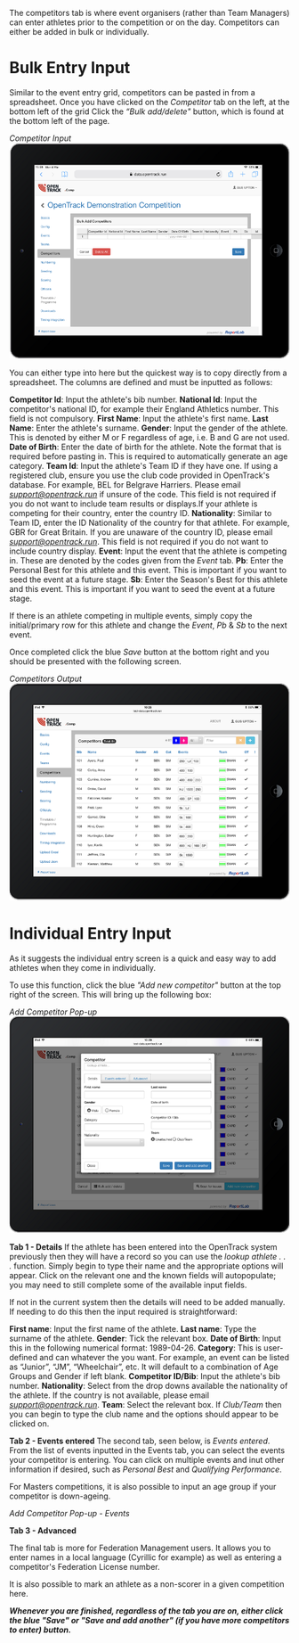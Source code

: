 <!-- TITLE: Training Manual - Competitors Tab-->

The competitors tab is where event organisers (rather than Team Managers) can enter athletes prior to the competition or on the day. Competitors can either be added in bulk or individually. 
# Bulk Entry Input
Similar to the event entry grid, competitors can be pasted in from a spreadsheet. Once you have clicked on the *Competitor* tab on the left, at the bottom left of the grid Click the *“Bulk add/delete"* button, which is found at the bottom left of the page. 

*Competitor Input*
![Competitor Input](/uploads/competitors/competitor-input.png "Competitor Input")

You can either type into here but the quickest way is to copy directly from a spreadsheet. The columns are defined and must be inputted as follows:

**Competitor Id**: Input the athlete's bib number. 
**National Id**: Input the competitor's national ID, for example their England Athletics number. This field is not compulsory.
**First Name**: Input the athlete's first name.
**Last Name**: Enter the athlete's surname.
**Gender**: Input the gender of the athlete. This is denoted by either M or F regardless of age, i.e. B and G are not used.
**Date of Birth**: Enter the date of birth for the athlete. Note the format that is required before pasting in. This is required to automatically generate an age category.
**Team Id**: Input the athlete's Team ID if they have one. If using a registered club, ensure you use the club code provided in OpenTrack's database. For example, BEL for Belgrave Harriers. Please email *support@opentrack.run* if unsure of the code. This field is not required if you do not want to include team results or displays.If your athlete is competing for their country, enter the country ID.
**Nationality**: Similar to Team ID, enter the ID Nationality of the country for that athlete. For example, GBR for Great Britain. If you are unaware of the country ID, please email *support@opentrack.run*. This field is not required if you do not want to include country display.
**Event**: Input the event that the athlete is competing in. These are denoted by the codes given from the *Event* tab. 
**Pb**: Enter the Personal Best for this athlete and this event. This is important if you want to seed the event at a future stage.
**Sb**: Enter the Season's Best for this athlete and this event. This is important if you want to seed the event at a future stage.

If there is an athlete competing in multiple events, simply copy the initial/primary row for this athlete and change the *Event*, *Pb* & *Sb* to the next event.

Once completed click the blue *Save* button at the bottom right and you should be presented with the following screen. 

*Competitors Output*
![Competitors Tab](/uploads/competitors/competitors-tab.png "Competitors Tab")

# Individual Entry Input
As it suggests the individual entry screen is a quick and easy way to add athletes when they come in individually. 

To use this function, click the blue *"Add new competitor"* button at the top right of the screen. This will bring up the following box:

*Add Competitor Pop-up*
![Add Competitor](/uploads/competitors/add-competitor.png "Add Competitor")

**Tab 1 - Details**
If the athlete has been entered into the OpenTrack system previously then they will have a record so you can use the *lookup athlete . . .* function. Simply begin to type their name and the appropriate options will appear. Click on the relevant one and the known fields will autopopulate; you may need to still complete some of the available input fields. 

If not in the current system then the details will need to be added manually. If needing to do this then the input required is straightforward:

**First name**: Input the first name of the athlete.
**Last name**: Type the surname of the athlete.
**Gender**: Tick the relevant box.
**Date of Birth**: Input this in the following numerical format: 1989-04-26.
**Category**: This is user-defined and can whatever the you want. For example, an event can be listed as “Junior”, “JM”, “Wheelchair”, etc. It will default to a combination of Age Groups and Gender if left blank.
**Competitor ID/Bib**: Input the athlete's bib number.
**Nationality**: Select from the drop downs available the nationality of the athlete. If the country is not available, please email *support@opentrack.run*.
**Team**: Select the relevant box. If *Club/Team* then you can begin to type the club name and the options should appear to be clicked on.

**Tab 2 - Events entered**
The second tab, seen below, is *Events entered*. From the list of events inputted in the Events tab, you can select the events your competitor is entering. You can click on multiple events and inut other information if desired, such as *Personal Best* and *Qualifying Performance*. 

For Masters competitions, it is also possible to input an age group if your competitor is down-ageing. 

*Add Competitor Pop-up - Events*


**Tab 3 - Advanced**

The final tab is more for Federation Management users. It allows you to enter names in a local language (Cyrillic for example) as well as entering a competitor's Federation License number.

It is also possible to mark an athlete as a non-scorer in a given competition here.

***Whenever you are finished, regardless of the tab you are on, either click the blue "Save" or "Save and add another"  (if you have more competitors to enter) button.***
